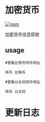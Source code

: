 # 加密货币

[![npm](https://img.shields.io/npm/v/koishi-plugin-coin?style=flat-square)](https://www.npmjs.com/package/koishi-plugin-coin)

加密货币信息获取

## usage

```koishi
#查看比特币持币地址

持币 比特币

#查看以太坊持币地址

持币 以太坊
```

# 更新日志
